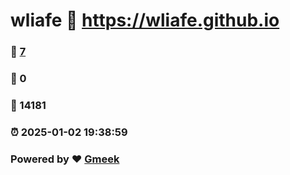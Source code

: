 # wliafe :link: https://wliafe.github.io 
### :page_facing_up: [7](https://wliafe.github.io/tag.html) 
### :speech_balloon: 0 
### :hibiscus: 14181 
### :alarm_clock: 2025-01-02 19:38:59 
### Powered by :heart: [Gmeek](https://github.com/Meekdai/Gmeek)
